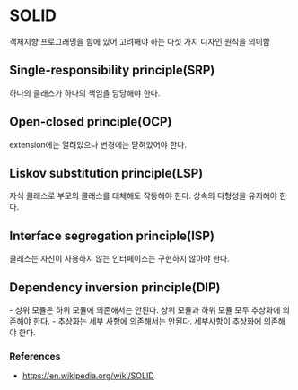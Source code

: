 # SOLID

객체지향 프로그래밍을 함에 있어 고려해야 하는 다섯 가지 디자인 원칙을 의미함

## Single-responsibility principle(SRP)

하나의 클래스가 하나의 책임을 담당해야 한다. 

## Open-closed principle(OCP)

extension에는 열려있으나 변경에는 닫혀있어야 한다.

## Liskov substitution principle(LSP)

자식 클래스로 부모의 클래스를 대체해도 작동해야 한다. 상속의 다형성을 유지해야 한다.

## Interface segregation principle(ISP)

클래스는 자신이 사용하지 않는 인터페이스는 구현하지 않아야 한다. 

## Dependency inversion principle(DIP)

\- 상위 모듈은 하위 모듈에 의존해서는 안된다. 상위 모듈과 하위 모듈 모두 추상화에 의존해야 한다.
\-  추상화는 세부 사항에 의존해서는 안된다. 세부사항이 추상화에 의존해야 한다.



### References

- https://en.wikipedia.org/wiki/SOLID